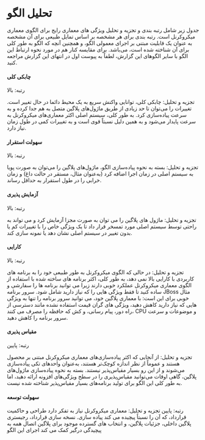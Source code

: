# تحلیل الگو

جدول زیر شامل رتبه بندی و تجزیه و تحلیل ویژگی های معماری رایج برای الگوی معماری میکروکرنل است. رتبه بندی برای هر مشخصه بر اساس تمایل طبیعی برای آن مشخصه به عنوان یک قابلیت مبتنی بر اجرای معمولی الگو، و همچنین آنچه که الگو به طور کلی برای آن شناخته شده است، می‌باشد. برای مقایسه کنار هم در مورد نحوه ارتباط این الگو با سایر الگوهای این گزارش، لطفاً به پیوست اول در انتهای این گزارش مراجعه کنید.

#### چابکی کلی

رتبه: بالا

تجزیه و تحلیل: چابکی کلی، توانایی واکنش سریع به یک محیط دائما در حال تغییر است. تغییرات را می‌توان تا حد زیادی از طریق ماژول‌های پلاگین متصل به هم جدا کرده و به سرعت پیاده‌سازی کرد. به طور کلی، سیستم اصلی اکثر معماری‌های میکروکرنل به سرعت پایدار می‌شود و به همین دلیل نسبتاً قوی است و به تغییرات کمی در طول زمان نیاز دارد.

#### سهولت استقرار

رتبه: بالا

تجزیه و تحلیل: بسته به نحوه پیاده‌سازی الگو، ماژول‌های پلاگین را می‌توان به صورت پویا به سیستم اصلی در زمان اجرا اضافه کرد (به‌عنوان مثال، مستقر در حالت داغ) و زمان خرابی را در طول استقرار به حداقل رساند.

#### آزمایش پذیری

رتبه: بالا

تجزیه و تحلیل: ماژول های پلاگین را می توان به صورت مجزا آزمایش کرد و می تواند به راحتی توسط سیستم اصلی مورد تمسخر قرار داد تا یک ویژگی خاص را با تغییرات کم یا بدون تغییر در سیستم اصلی نشان دهد یا نمونه سازی کند.

#### کارایی

رتبه: بالا

تجزیه و تحلیل: در حالی که الگوی میکروکرنل به طور طبیعی خود را به برنامه های کاربردی با کارایی بالا نمی دهد، به طور کلی، اکثر برنامه های ساخته شده با استفاده از الگوی معماری میکروکرنل عملکرد خوبی دارند زیرا می توانید برنامه ها را سفارشی و ساده کنید تا فقط ویژگی هایی را که نیاز دارید شامل شود. سرور برنامه JBoss مثال خوبی برای این است: با معماری پلاگین خود، می توانید سرور برنامه را تنها به ویژگی هایی که نیاز دارید کاهش دهید، ویژگی های گران قیمت استفاده نشده مانند دسترسی از راه دور، پیام رسانی، و کش که حافظه را مصرف می کنند، CPU و موضوعات و سرعت سرور برنامه را کاهش دهید.

#### مقیاس پذیری

رتبه: پایین

تجزیه و تحلیل: از آنجایی که اکثر پیاده‌سازی‌های معماری میکروکرنل مبتنی بر محصول هستند و عموماً از نظر اندازه کوچک‌تر هستند، به‌عنوان واحدهای تکی پیاده‌سازی می‌شوند و از این رو بسیار مقیاس‌پذیر نیستند. بسته به نحوه پیاده‌سازی ماژول‌های پلاگین، گاهی اوقات می‌توانید مقیاس‌پذیری را در سطح ویژگی‌های افزونه ارائه دهید، اما به طور کلی این الگو برای تولید برنامه‌های بسیار مقیاس‌پذیر شناخته شده نیست.

#### سهولت توسعه

رتبه: پایین تجزیه و تحلیل: معماری میکروکرنل نیاز به تفکر دارد طراحی و حاکمیت قرارداد، که آن را نسبتاً پیچیده می کند پیاده سازی. نسخه سازی قرارداد، رجیستری پلاگین داخلی، جزئیات پلاگین، و انتخاب های گسترده موجود برای پلاگین اتصال همه به پیچیدگی درگیر کمک می کند اجرای این الگو
